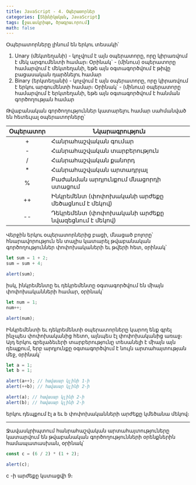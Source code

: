 ```yaml
---
title: JavaScript - 4. Oպերատորներ
categories: [Տեխնիկական, JavaScript]
tags: [ջաւասկրիպտ, ծրագրաւորում]
math: false
---
```


Օպերատորները լինում են երկու տեսակի՝

1. Unary (մեկտեղանի) - կոչվում է այն օպերատորը, որը կիրառվում է մեկ արգումենտի համար։ Օրինակ` - (մինուս) օպերատորը համարվում է մեկտեղանի, եթե այն օգտագործվում է թիվը բացասական դարձնելու համար
2. Binary (երկտեղանի) - կոչվում է այն օպերատորը, որը կիրառվում է երկու արգումենտի համար։ Օրինակ՝ - (մինուս) օպերատորը համարվում է երկտեղանի, եթե այն օգտագործվում է հանման գործողության համար

Թվաբանական գործողություններ կատարելու համար սահմանված են հետեւյալ օպերատորները՝

| Օպերատոր | Նկարագրություն                                   |
| :------: | ------------------------------------------------ |
|    +     | Հանրահաշվական գումար                             |
|    -     | Հանրահաշվական տարբերություն                      |
|    /     | Հանրահաշվական քանորդ                             |
|    \*    | Հանրահաշվական արտադրյալ                          |
|    %     | Բաժանման արդյունքում մնացորդի ստացում            |
|    ++    | Ինկրեմենտ (փոփոխականի արժեքը մեծացնում է մեկով)  |
|    --    | Դեկրեմենտ (փոփոխականի արժեքը նվազեցնում է մեկով) |

Վերջին երկու օպերատորներից բացի, մնացած բոլորը՝ հնարավորություն են տալիս կատարել թվաբանական գործողություններ փոփոխակաների եւ թվերի հետ, օրինակ՝

```js
let sum = 1 + 2;
sum = sum + 4;

alert(sum);
```

իսկ, ինկրեմենտը եւ դեկրեմենտը օգտագործվում են միայն փոփոխականների համար, օրինակ՝

```js
let num = 1;
num++;

alert(num);
```

Ինկրեմենտի եւ դեկրեմենտի օպերատորները կարող ենք գրել ինչպես փոփոխականից հետո, այնպես էլ փոփոխականից առաջ։ Այդ երկու գրելաձեւերի տարբերությունը տեսանելի է միայն այն դեպքում, երբ արդյունքը օգտագործվում է նույն արտահայտության մեջ, օրինակ՝

```js
let a = 1;
let b = 1;

alert(a++); // հավասար կլինի 1-ի
alert(++b); // հավասար կլինի 2-ի

alert(a); // հավասար կլինի 2-ի
alert(b); // հավասար կլինի 2-ի
```

երկու դեպքում էլ a եւ b փոփոխականների արժեքը կմեծանա մեկով։

---

Ջավասկրիպտում հանրահաշվական արտահայտություները կատարվում են թվաբանական գործողությունների օրենքներին համապատասխան, օրինակ՝

```js
const c = (6 / 2) * (1 + 2);

alert(c);
```

c -ի արժեքը կստացվի 9։
